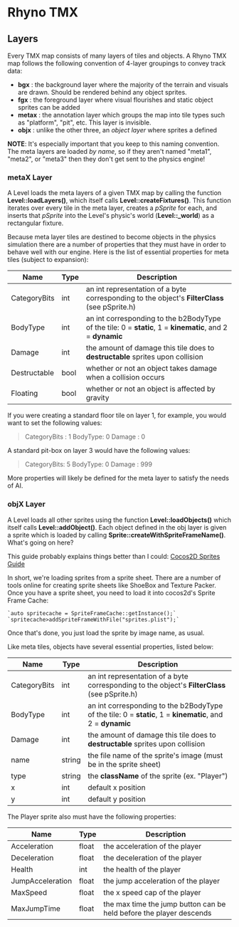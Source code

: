 # Rhyno TMX
## Layers
Every TMX map consists of many layers of tiles and objects. A Rhyno TMX map
follows the following convention of 4-layer groupings to convey track data:

 - **bgx** : the background layer where the majority of the terrain and visuals
   are drawn. Should be rendered behind any object sprites.
 - **fgx** : the foreground layer where visual flourishes and static object
   sprites can be added
 - **metax** : the annotation layer which groups the map into tile types such as
   "platform", "pit", etc. This layer is invisible.
 - **objx** : unlike the other three, an _object layer_ where sprites a defined

**NOTE**: It's especially important that you keep to this naming convention. The
meta layers are loaded _by name_, so if they aren't named "meta1", "meta2", or
"meta3" then they don't get sent to the physics engine!

### metaX Layer
A Level loads the meta layers of a given TMX map by calling the function
**Level::loadLayers()**, which itself calls **Level::createFixtures()**. This
function iterates over every tile in the meta layer, creates a _pSprite_ for
each, and inserts that _pSprite_ into the Level's physic's world
(**Level::_world**) as a rectangular fixture.

Because meta layer tiles are destined to become objects in the physics
simulation there are a number of properties that they must have in order to
behave well with our engine. Here is the list of essential properties for meta
tiles (subject to expansion):

| Name         | Type | Description |
| ------------ | ---- | ----------- |
| CategoryBits | int  | an int representation of a byte corresponding to the object's **FilterClass** (see pSprite.h) |
| BodyType     | int  | an int corresponding to the b2BodyType of the tile: 0 = **static**, 1 = **kinematic**, and 2 = **dynamic** |
| Damage       | int  | the amount of damage this tile does to **destructable** sprites upon collision |
| Destructable  | bool | whether or not an object takes damage when a collision occurs |
| Floating      | bool | whether or not an object is affected by gravity |

If you were creating a standard floor tile on layer 1, for example, you would
want to set the following values:

> CategoryBits : 1
> BodyType: 0
> Damage : 0

A standard pit-box on layer 3 would have the following values:
> CategoryBits: 5
> BodyType: 0
> Damage : 999

More properties will likely be defined for the meta layer to satisfy the needs of AI.

### objX Layer
A Level loads all other sprites using the function **Level::loadObjects()**
which itself calls **Level::addObject()**. Each object defined in the obj layer
is given a sprite which is loaded by calling
**Sprite::createWithSpriteFrameName()**. What's going on here?

This guide probably explains things better than I could:
[Cocos2D Sprites
Guide](http://www.cocos2d-x.org/docs/programmers-guide/sprites/index.html)

In short, we're loading sprites from a sprite sheet. There are a number of tools
online for creating sprite sheets like ShoeBox and Texture Packer. Once you have
a sprite sheet, you need to load it into cocos2d's Sprite Frame Cache:

    `auto spritecache = SpriteFrameCache::getInstance();`
    `spritecache>addSpriteFrameWithFile("sprites.plist");`

Once that's done, you just load the sprite by image name, as usual.

Like meta tiles, objects have several essential properties, listed below:

| Name         | Type | Description |
|--------------|------|-------------|
| CategoryBits | int  |an int representation of a byte corresponding to the object's **FilterClass** (see pSprite.h)|
| BodyType     | int  |an int corresponding to the b2BodyType of the tile: 0 = **static**, 1 = **kinematic**, and 2 = **dynamic**|
| Damage       | int  |the amount of damage this tile does to **destructable** sprites upon collision|
|name          | string | the file name of the sprite's image (must be in the sprite sheet)|
|type          | string | the **className** of the sprite (ex. "Player")|
|x             | int    |default x position|
|y             | int    |default y position|


The Player sprite also must have the following properties:

| Name         | Type | Description |
|--------------|------|-------------|
|Acceleration  | float |the acceleration of the player|
|Deceleration  | float |the deceleration of the player|
| Health       | int  |the health of the player|
|JumpAcceleration| float | the jump acceleration  of the player|
|MaxSpeed| float |the x speed cap of the player|
|MaxJumpTime| float |the max time the jump button can be held before the player descends|

